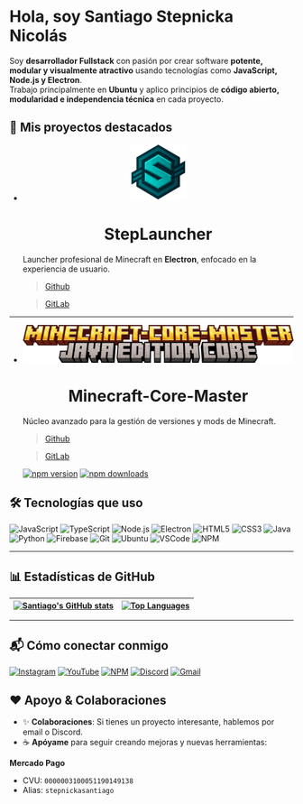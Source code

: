 # Hola, soy Santiago Stepnicka Nicolás

Soy **desarrollador Fullstack** con pasión por crear software **potente, modular y visualmente atractivo** usando tecnologías como **JavaScript, Node.js y Electron**.  
Trabajo principalmente en **Ubuntu** y aplico principios de **código abierto, modularidad e independencia técnica** en cada proyecto.

## 🌟 Mis proyectos destacados

- 
  <p align="center">
    <img src="./images/steplauncher.png" alt="Error al cargar imagen  -" loading="lazy" width="100px">
    <h1 align="center">StepLauncher</h1>
  </p> 

  Launcher profesional de Minecraft en **Electron**, enfocado en la experiencia de usuario.
  > [ Github ](https://github.com/SantiagoStepnicka2025/StepLauncher)

  > [ GitLab ](https://gitlab.com/SantiagoStepnicka2025/StepLauncher)

---

- 
  <p align="center">
    <img src="./images/minecraft_tittle.png" alt="Error al cargar imagen  -" loading="lazy" width="500px">
    <h1 align="center">Minecraft-Core-Master</h1>
  </p>  

  Núcleo avanzado para la gestión de versiones y mods de Minecraft.
  > [ Github ](https://github.com/SantiagoStepnicka2025/StepLauncher)

  > [ GitLab ](https://gitlab.com/SantiagoStepnicka2025/StepLauncher)

  [![npm version](https://img.shields.io/npm/v/minecraft-core-master.svg)](https://www.npmjs.com/package/minecraft-core-master)
  [![npm downloads](https://img.shields.io/npm/dt/minecraft-core-master.svg)](https://www.npmjs.com/package/minecraft-core-master)

## 🛠️ Tecnologías que uso

![JavaScript](https://img.shields.io/badge/-JavaScript-black?style=flat-square&logo=javascript)
![TypeScript](https://img.shields.io/badge/-TypeScript-black?style=flat-square&logo=typescript)
![Node.js](https://img.shields.io/badge/-Node.js-black?style=flat-square&logo=node.js)
![Electron](https://img.shields.io/badge/-Electron-black?style=flat-square&logo=electron)
![HTML5](https://img.shields.io/badge/-HTML5-black?style=flat-square&logo=html5)
![CSS3](https://img.shields.io/badge/-CSS3-black?style=flat-square&logo=css3)
![Java](https://img.shields.io/badge/-Java-black?style=flat-square&logo=java)
![Python](https://img.shields.io/badge/-Python-black?style=flat-square&logo=python)
![Firebase](https://img.shields.io/badge/-Firebase-black?style=flat-square&logo=firebase)
![Git](https://img.shields.io/badge/-Git-black?style=flat-square&logo=git)
![Ubuntu](https://img.shields.io/badge/-Ubuntu-black?style=flat-square&logo=ubuntu)
![VSCode](https://img.shields.io/badge/-VSCode-black?style=flat-square&logo=visual-studio-code)
![NPM](https://img.shields.io/badge/-NPM-black?style=flat-square&logo=npm)

---

## 📊 Estadísticas de GitHub

| <a href="https://github.com/novastepstudio"><img src="https://github-readme-stats.vercel.app/api?username=novastepstudio&show_icons=true&hide_border=true&theme=radical" alt="Santiago's GitHub stats" /></a> | <a href="https://github.com/novastepstudio"><img src="https://github-readme-stats.vercel.app/api/top-langs/?username=novastepstudio&layout=compact&hide_border=true&theme=radical" alt="Top Languages" /></a> |
| --------------------------------------------------------------------------------------------------------------------------------------------------------------------------------------------------------------- | --------------------------------------------------------------------------------------------------------------------------------------------------------------------------------------------------------------- |

---

## 📬 Cómo conectar conmigo

<p>
<a href="https://instagram.com/stepnickast"><img alt="Instagram" src="https://img.shields.io/badge/-Instagram-E4405F?style=flat-square&logo=instagram&logoColor=white" /></a>
<a href="https://www.youtube.com/@steplauncher-mc"><img alt="YouTube" src="https://img.shields.io/badge/-YouTube-FF0000?style=flat-square&logo=youtube&logoColor=white" /></a>
<a href="https://www.npmjs.com/~SantiagoStepnicka2025"><img alt="NPM" src="https://img.shields.io/badge/-NPM-CB3837?style=flat-square&logo=npm&logoColor=white" /></a>
<a href="https://discord.gg/YAqpTWQByM"><img alt="Discord" src="https://img.shields.io/badge/-Discord-7289DA?style=flat-square&logo=discord&logoColor=white" /></a>
<a href="mailto:stepnicka012@gmail.com"><img alt="Gmail" src="https://img.shields.io/badge/-Email-D14836?style=flat-square&logo=gmail&logoColor=white" /></a>
</p>

## ❤️ Apoyo & Colaboraciones

- ✨ **Colaboraciones**: Si tienes un proyecto interesante, hablemos por email o Discord.  
- ☕ **Apóyame** para seguir creando mejoras y nuevas herramientas:

**Mercado Pago**  
- CVU: `0000003100051190149138`  
- Alias: `stepnickasantiago`



